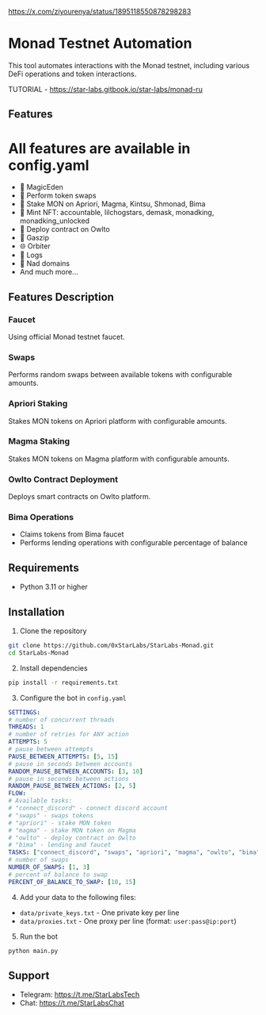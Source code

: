 https://x.com/ziyourenya/status/1895118550878298283
# Monad Testnet Automation

This tool automates interactions with the Monad testnet, including various DeFi operations and token interactions.

TUTORIAL - https://star-labs.gitbook.io/star-labs/monad-ru

## Features
# All features are available in config.yaml
- 💎 MagicEden
- 💱 Perform token swaps
- 🏦 Stake MON on Apriori, Magma, Kintsu, Shmonad, Bima
- 📄 Mint NFT: accountable, lilchogstars, demask, monadking, monadking_unlocked
- 🦉 Deploy contract on Owlto
- 🌋 Gaszip
- 🌐 Orbiter
- 📄 Logs
- 📄 Nad domains
- And much more...

## Features Description

### Faucet
Using official Monad testnet faucet.

### Swaps
Performs random swaps between available tokens with configurable amounts.

### Apriori Staking
Stakes MON tokens on Apriori platform with configurable amounts.

### Magma Staking
Stakes MON tokens on Magma platform with configurable amounts.

### Owlto Contract Deployment
Deploys smart contracts on Owlto platform.

### Bima Operations
- Claims tokens from Bima faucet
- Performs lending operations with configurable percentage of balance

## Requirements
- Python 3.11 or higher

## Installation

1. Clone the repository
```bash
git clone https://github.com/0xStarLabs/StarLabs-Monad.git
cd StarLabs-Monad
```

2. Install dependencies
```bash
pip install -r requirements.txt
```

3. Configure the bot in `config.yaml`

```yaml
SETTINGS:
# number of concurrent threads
THREADS: 1
# number of retries for ANY action
ATTEMPTS: 5
# pause between attempts
PAUSE_BETWEEN_ATTEMPTS: [5, 15]
# pause in seconds between accounts
RANDOM_PAUSE_BETWEEN_ACCOUNTS: [3, 10]
# pause in seconds between actions
RANDOM_PAUSE_BETWEEN_ACTIONS: [2, 5]
FLOW:
# Available tasks:
# "connect_discord" - connect discord account
# "swaps" - swaps tokens
# "apriori" - stake MON token
# "magma" - stake MON token on Magma
# "owlto" - deploy contract on Owlto
# "bima" - lending and faucet
TASKS: ["connect_discord", "swaps", "apriori", "magma", "owlto", "bima"]
# number of swaps
NUMBER_OF_SWAPS: [1, 3]
# percent of balance to swap
PERCENT_OF_BALANCE_TO_SWAP: [10, 15]

```

4. Add your data to the following files:
- `data/private_keys.txt` - One private key per line
- `data/proxies.txt` - One proxy per line (format: `user:pass@ip:port`)


5. Run the bot
```bash
python main.py
```

## Support
- Telegram: https://t.me/StarLabsTech
- Chat: https://t.me/StarLabsChat
